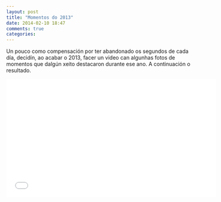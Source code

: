 ```yaml
---
layout: post
title: "Momentos do 2013"
date: 2014-02-10 18:47
comments: true
categories: 
---
```


Un pouco como compensación por ter abandonado os segundos de cada día, decidín, ao acabar o 2013, facer un video can algunhas fotos de momentos que dalgún xeito destacaron durante ese ano. A continuación o resultado.

<iframe width="560" height="315" src="//www.youtube.com/embed/SQg9bjpj1dE?rel=0" frameborder="0" allowfullscreen></iframe>
